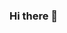 ### Hi there 👋

<!--
**lolo0606/lolo0606** is a ✨ _special_ ✨ repository because its `README.md` (this file) appears on your GitHub profile.

[![Typing SVG](https://readme-typing-svg.herokuapp.com?font=Fira+Code&duration=3000&pause=1000&color=D633F7&multiline=true&width=435&height=120&lines=%E5%B2%81%E6%9C%88%E7%A3%A8%E6%88%91%E5%B0%91%E5%B9%B4%E5%BF%97;%E6%97%B6%E5%85%89%E5%87%89%E6%88%91%E5%96%84%E8%89%AF%E5%BF%83;%E6%80%BB%E6%9C%89%E4%BA%BA%E9%97%B4%E4%B8%80%E4%B8%A4%E9%A3%8E;%E5%A1%AB%E6%88%91%E5%8D%81%E4%B8%87%E5%85%AB%E5%8D%83%E6%A2%A6)](https://git.io/typing-svg)
